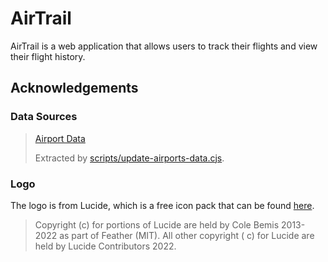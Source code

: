 # AirTrail

AirTrail is a web application that allows users to track their flights and view their flight history.

## Acknowledgements

### Data Sources

> [Airport Data](https://github.com/lxndrblz/Airports)
>
> Extracted by
> [scripts/update-airports-data.cjs](https://github.com/JohanOhly/AirTrail/blob/main/scripts/update-airports-data.cjs).

### Logo

The logo is from Lucide, which is a free icon pack that can be found [here](https://www.lucide.dev/).
> Copyright (c) for portions of Lucide are held by Cole Bemis 2013-2022 as part of Feather (MIT). All other copyright (
> c) for Lucide are held by Lucide Contributors 2022.